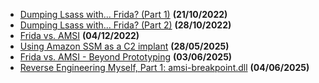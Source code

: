 - [Dumping Lsass with... Frida? (Part 1)](/blogs/mimikatz-frida-part-1) **(21/10/2022)**
- [Dumping Lsass with... Frida? (Part 2)](/blogs/mimikatz-frida-part-2) **(28/10/2022)**
- [Frida vs. AMSI](/blogs/frida-vs-amsi) **(04/12/2022)**
- [Using Amazon SSM as a C2 implant](/blogs/aws-ssm-c2) **(28/05/2025)**
- [Frida vs. AMSI - Beyond Prototyping](/blogs/amsi-breakpoints) **(03/06/2025)**
- [Reverse Engineering Myself, Part 1: amsi-breakpoint.dll](/blogs/reversing-myself-1) **(04/06/2025)**
